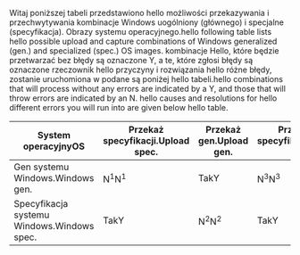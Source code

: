 <span data-ttu-id="57f35-101">Witaj poniższej tabeli przedstawiono hello możliwości przekazywania i przechwytywania kombinacje Windows uogólniony (głównego) i specjalne (specyfikacja). Obrazy systemu operacyjnego.</span><span class="sxs-lookup"><span data-stu-id="57f35-101">hello following table lists hello possible upload and capture combinations of Windows generalized (gen.) and specialized (spec.) OS images.</span></span> <span data-ttu-id="57f35-102">kombinacje Hello, które będzie przetwarzać bez błędy są oznaczone Y, a te, które zgłosi błędy są oznaczone rzeczownik hello przyczyny i rozwiązania hello różne błędy, zostanie uruchomiona w podane są poniżej hello tabeli.</span><span class="sxs-lookup"><span data-stu-id="57f35-102">hello combinations that will process without any errors are indicated by a Y, and those that will throw errors are indicated by an N. hello causes and resolutions for hello different errors you will run into are given below hello table.</span></span>

| <span data-ttu-id="57f35-103">System operacyjny</span><span class="sxs-lookup"><span data-stu-id="57f35-103">OS</span></span> | <span data-ttu-id="57f35-104">Przekaż specyfikacji.</span><span class="sxs-lookup"><span data-stu-id="57f35-104">Upload spec.</span></span> | <span data-ttu-id="57f35-105">Przekaż gen.</span><span class="sxs-lookup"><span data-stu-id="57f35-105">Upload gen.</span></span> | <span data-ttu-id="57f35-106">Przechwyć specyfikacji.</span><span class="sxs-lookup"><span data-stu-id="57f35-106">Capture spec.</span></span> | <span data-ttu-id="57f35-107">Przechwyć gen.</span><span class="sxs-lookup"><span data-stu-id="57f35-107">Capture gen.</span></span> |
| --- | --- | --- | --- | --- |
| <span data-ttu-id="57f35-108">Gen systemu Windows.</span><span class="sxs-lookup"><span data-stu-id="57f35-108">Windows gen.</span></span> |<span data-ttu-id="57f35-109">N<sup>1</sup></span><span class="sxs-lookup"><span data-stu-id="57f35-109">N<sup>1</sup></span></span> |<span data-ttu-id="57f35-110">Tak</span><span class="sxs-lookup"><span data-stu-id="57f35-110">Y</span></span> |<span data-ttu-id="57f35-111">N<sup>3</sup></span><span class="sxs-lookup"><span data-stu-id="57f35-111">N<sup>3</sup></span></span> |<span data-ttu-id="57f35-112">Tak</span><span class="sxs-lookup"><span data-stu-id="57f35-112">Y</span></span> |
| <span data-ttu-id="57f35-113">Specyfikacja systemu Windows.</span><span class="sxs-lookup"><span data-stu-id="57f35-113">Windows spec.</span></span> |<span data-ttu-id="57f35-114">Tak</span><span class="sxs-lookup"><span data-stu-id="57f35-114">Y</span></span> |<span data-ttu-id="57f35-115">N<sup>2</sup></span><span class="sxs-lookup"><span data-stu-id="57f35-115">N<sup>2</sup></span></span> |<span data-ttu-id="57f35-116">Tak</span><span class="sxs-lookup"><span data-stu-id="57f35-116">Y</span></span> |<span data-ttu-id="57f35-117">N<sup>4</sup></span><span class="sxs-lookup"><span data-stu-id="57f35-117">N<sup>4</sup></span></span> |

